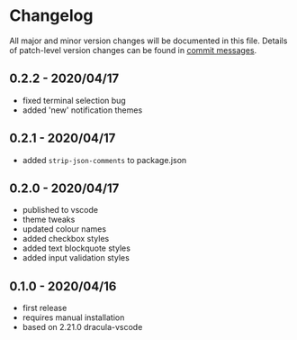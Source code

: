 # Changelog
All major and minor version changes will be documented in this file. Details of
patch-level version changes can be found in [commit messages](../../commits/master).

## 0.2.2 - 2020/04/17
- fixed terminal selection bug
- added 'new' notification themes

## 0.2.1 - 2020/04/17
- added `strip-json-comments` to package.json

## 0.2.0 - 2020/04/17
- published to vscode
- theme tweaks
- updated colour names
- added checkbox styles
- added text blockquote styles
- added input validation styles

## 0.1.0 - 2020/04/16
- first release
- requires manual installation
- based on 2.21.0 dracula-vscode

